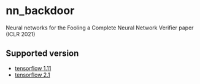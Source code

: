 # nn_backdoor
Neural networks for the Fooling a Complete Neural Network Verifier paper (ICLR 2021)

## Supported version
 * [tensorflow 1.11](https://github.com/szegedai/nn_backdoor/tree/master/tf1_11)
 * [tensorflow 2.1](https://github.com/szegedai/nn_backdoor/tree/master/tf2_1)
